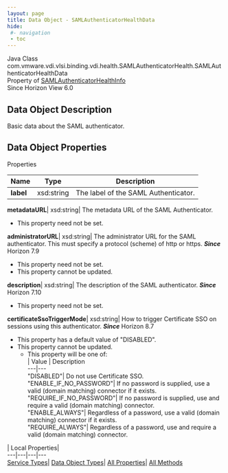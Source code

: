 ```yaml
---
layout: page
title: Data Object - SAMLAuthenticatorHealthData
hide:
 #- navigation
 - toc
---
```






Java Class
    com.vmware.vdi.vlsi.binding.vdi.health.SAMLAuthenticatorHealth.SAMLAuthenticatorHealthData  
Property of
     [SAMLAuthenticatorHealthInfo](vdi.health.SAMLAuthenticatorHealth.SAMLAuthenticatorHealthInfo.md#field_detail)  
Since 
    Horizon View 6.0

## Data Object Description 

Basic data about the SAML authenticator. 

## Data Object Properties

Properties

Name |  Type |  Description   
---|---|---  
**label**|  xsd:string|  The label of the SAML Authenticator.   
  
**metadataURL**|  xsd:string|  The metadata URL of the SAML Authenticator.   


* This property need not be set.

  
**administratorURL**|  xsd:string|  The administrator URL for the SAML authenticator. This must specify a protocol (scheme) of http or https.  **_Since_** Horizon 7.9  


* This property need not be set.
* This property cannot be updated.

  
**description**|  xsd:string|  The description of the SAML authenticator.  **_Since_** Horizon 7.10  


* This property need not be set.

  
**certificateSsoTriggerMode**|  xsd:string|  How to trigger Certificate SSO on sessions using this authenticator.  **_Since_** Horizon 8.7  


  * This property has a default value of "DISABLED".
* This property cannot be updated.
  * This property will be one of:  
|  Value |  Description   
---|---  
"DISABLED"| Do not use Certificate SSO.  
"ENABLE_IF_NO_PASSWORD"| If no password is supplied, use a valid (domain matching) connector if it exists.  
"REQUIRE_IF_NO_PASSWORD"| If no password is supplied, use and require a valid (domain matching) connector.  
"ENABLE_ALWAYS"| Regardless of a password, use a valid (domain matching) connector if it exists.  
"REQUIRE_ALWAYS"| Regardless of a password, use and require a valid (domain matching) connector.  

  
  
  
 | Local Properties|   
---|---|---|---  
[Service Types](index-mo_types.md)| [Data Object Types](index-do_types.md)| [All Properties](index-properties.md)| [All Methods](index-methods.md)  
  
  

